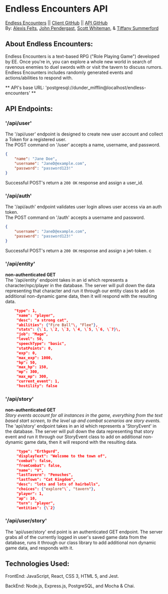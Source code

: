 # Endless Encounters API  
[Endless Encounters](https://endless-encounters-chi.vercel.app/ "Endless Encounters") ||
[Client GitHub](https://github.com/EndlessEncounters/client "Client GitHub") ||
[API GitHub](https://github.com/EndlessEncounters/server "API Github")  
By: [Alexis Felts](https://github.com/Nvlt "Alexis Felts"), 
[John Pendergast](https://github.com/Jpending "John Pendergast"), 
[Scott Whiteman](https://github.com/scottWhiteman "Scott Whiteman"), & 
[Tiffany Summerford](https://github.com/breakfastatiffs "Tiffany Summerford")  

## About Endless Encounters:  
Endless Encounters is a text-based RPG ("Role Playing Game") developed by EE. Once you're in, you can explore a whole new world in search of ravenous enemies to duel swords with or visit the tavern to discuss rumors. Endless Encounters includes randomly generated events and actions/abilities to respond with.  

** API's base URL: 'postgresql://dunder_mifflin@localhost/endless-encounters' **  

## API Endpoints:  


### '/api/user'
The '/api/user' endpoint is designed to create new user account and collect a Token for a registered user.  
The POST command on '/user' accepts a  name, username, and password.  
```json
{
    "name": "Jane Doe",
    "username": "JaneD@example.com",
    "password": "password123!"
}
```
Successful POST's return a `200 OK` response and assign a user_id.  

### '/api/auth'
The '/api/auth' endpoint validates user login allows user access via an auth token.  
The POST command on '/auth' accepts a username and password.  
```json
{
    "username": "JaneD@example.com",
    "password": "password123!"
}
```
Successful POST's return a `200 OK` response and assign a jwt-token. c

### '/api/entity'
**non-authenticated GET**  
The '/api/entity' endpoint takes in an id which represents a character/npc/player in the database. The server will pull down the data representing that character and run it through our entity class to add on additional non-dynamic game data, then it will respond with the resulting data.
```json
    "type": 1,
     "name": "player",
     "desc": "a strong cat",
     "abilities": {"Fire Ball"\, "Flee"},
     "stats": {\`1, \`2, \`3, \`4, \`5, \`6, \`7}\,
     "job": "Mage",
     "level": 50,
     "speechType": "basic",
     "statPoints": 0,
     "exp": 0,
     "max_exp": 1000,
     "hp": 50,
     "max_hp": 150,
     "mp": 300,
     "max_mp": 300,
     "current_event": 1,
     "hostility": false
```

### '/api/story'
**non-authenticated GET**  
*Story events account for all instances in the game, everything from the text based start screen, to the level up and combat scenarios are story events.*  
The 'api/story' endpoint takes in an id which represents a 'StoryEvent' in the database. The server will pull down the data representing that story event and run it through our StoryEvent class to add on additional non-dynamic game data, then it will respond with the resulting data.
```json
     "type": "Erthgurd",
     "displayText": "Welcome to the town of",
     "combat": false,
     "fromCombat": false,
     "name": "V",
     "lastTavern": "Penuches",
     "lastTown": "Cat Kingdom",
     "desc": "lots and lots of hairballs",
     "choices": {"explore"\`, "tavern"},
     "player": 1,
     "ap": 10,
     "turn": "player",
     "entities": {\`2}
```  
### '/api/user/story'
The 'api/user/story' end point is an authenticated GET endpoint. The server grabs all of the currently logged in user's saved game data from the database, runs it through our class library to add additional non dynamic game data, and responds with it.

## Technologies Used:  
FrontEnd: JavaScript, React, CSS 3, HTML 5, and Jest.  

BackEnd: Node.js, Express.js, PostgreSQL, and Mocha & Chai.